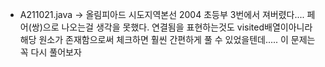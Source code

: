 * A211021.java
-> 올림피아드 시도지역본선 2004 초등부 3번에서 져버렸다.... 페어(쌍)으로 나오는걸 생각을 못했다. 연결됨을 표현하는것도 visited배열이아니라 해당 원소가 존재함으로써 체크하면 훨씬 간편하게 풀 수 있었을텐데..... 이 문제는 꼭 다시 풀어보자
